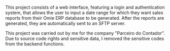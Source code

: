 This project consists of a web interface, featuring a login and authentication system, that allows the user to input a date range for which they want sales reports from their Omie ERP database to be generated. After the reports are generated, they are automatically sent to an SFTP server.

This project was carried out by me for the company "Parceiro do Contador". Due to source code rights and sensitive data, I removed the sensitive codes from the backend functions.